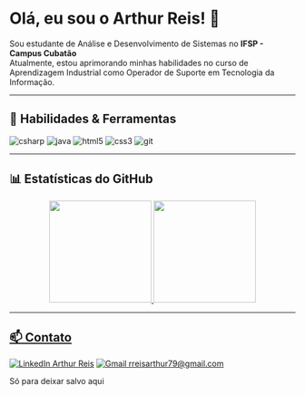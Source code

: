 # Olá, eu sou o Arthur Reis! 👋

<p align="left">
  Sou estudante de Análise e Desenvolvimento de Sistemas no <strong>IFSP - Campus Cubatão</strong>
  <br>
  Atualmente, estou aprimorando minhas habilidades no curso de Aprendizagem Industrial como Operador de Suporte em Tecnologia da Informação.
</p>

---

## 🚀 Habilidades & Ferramentas

<p align="left">
  <img src="https://img.shields.io/badge/C%23-239120?style=for-the-badge&logo=c-sharp&logoColor=white" alt="csharp"/>
  <img src="https://img.shields.io/badge/java-%23ED8B00.svg?style=for-the-badge&logo=openjdk&logoColor=white" alt="java"/>
  <img src="https://img.shields.io/badge/HTML5-E34F26?style=for-the-badge&logo=html5&logoColor=white" alt="html5"/>
  <img src="https://img.shields.io/badge/CSS3-1572B6?style=for-the-badge&logo=css3&logoColor=white" alt="css3"/>
  <img src="https://img.shields.io/badge/GIT-E44C30?style=for-the-badge&logo=git&logoColor=white" alt="git"/>
</p>

---

## 📊 Estatísticas do GitHub

<div align="center">
  <a href="https://github.com/Arthur-Reis07">
  <img height="180em" src="https://github-readme-stats.vercel.app/api?username=Arthur-Reis07&show_icons=true&theme=dracula&include_all_commits=true&count_private=true"/>
  <img height="180em" src="https://github-readme-stats.vercel.app/api/top-langs/?username=Arthur-Reis07&layout=compact&langs_count=7&theme=dracula"/>
</div>

---

## 📫 Contato

<p align="left">
<a href="https://www.linkedin.com/in/arthurreis007/" target="_blank"><img src="https://img.shields.io/badge/LinkedIn-0077B5?style=for-the-badge&logo=linkedin&logoColor=white" alt="LinkedIn Arthur Reis" /></a>
<a href="mailto:kauafe54@gmail.com" target="_blank"><img src="https://img.shields.io/badge/Gmail-D14836?style=for-the-badge&logo=gmail&logoColor=white" alt="Gmail rreisarthur79@gmail.com" /></a>
</p>
Só para deixar salvo aqui
